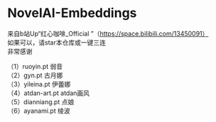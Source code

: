 # NovelAI-Embeddings
来自b站Up“红心咖啡_Official ”（https://space.bilibili.com/13450091）<br>
如果可以，请star本仓库或一键三连<br>
非常感谢<br>

（1）ruoyin.pt     弱音<br>
（2）gyn.pt        古月娜<br>
（3）yileina.pt    伊蕾娜<br>
（4）atdan-art.pt  atdan画风<br>
（5）dianniang.pt  点娘<br>
（6）ayanami.pt    绫波<br>


